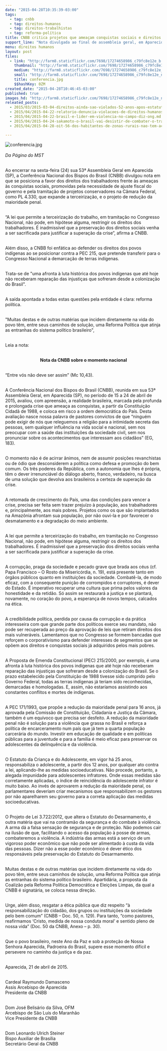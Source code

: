 ```yaml
---
date: "2015-04-28T10:35:39-03:00"
tags:
  - tag: cnbb
  - tag: direitos-humanos
  - tag: direitos-trabalhistas
  - tag: reforma-política
title: CNBB critica projetos que ameaçam conquistas sociais e direitos de trabalhadores
support_line: "Nota divulgada ao final de assembleia geral, em Aparecida, afirma que a retomada de crescimento do País precisa ser feita sem prejuízo à população, aos trabalhadores e, principalmente, aos mais pobres."
menu: direitos humanos
layout: post
files:
  - link: "http://farm8.staticflickr.com/7698/17274658986_c79fc8e12e_b.jpg"
    thumbnail: "http://farm8.staticflickr.com/7698/17274658986_c79fc8e12e_t.jpg"
    medium: "http://farm8.staticflickr.com/7698/17274658986_c79fc8e12e_z.jpg"
    small: "http://farm8.staticflickr.com/7698/17274658986_c79fc8e12e_n.jpg"
    title: conferencia.jpg
    $$hashKey: 0ZM
created_date: "2015-04-28T10:46:45-03:00"
published: true
images_hd: "http://farm8.staticflickr.com/7698/17274658986_c79fc8e12e_n.jpg"
releated_posts:
  - 2015/03/2015-03-04-direitos-ainda-sao-violados-52-anos-apos-estatuto-do-trabalhador-rural.md
  - 2015/04/2015-04-22-relatorio-denuncia-violacoes-de-direitos-humanos-e-ambientais-pela-vale.md
  - 2015/04/2015-04-22-brasil-e-lider-em-violencia-no-campo-diz-ong.md
  - 2015/04/2015-04-24-sakamoto-o-brasil-vai-desistir-de-combater-o-trabalho-escravo.md
  - 2015/04/2015-04-28-oit-56-dos-habitantes-de-zonas-rurais-nao-tem-acesso-a-saude-basica.md

---
```

<p><img alt="conferencia.jpg" src="http://farm8.staticflickr.com/7698/17274658986_c79fc8e12e_b.jpg" /><br />
<br />
<em>Da P&aacute;gina do MST</em></p>

<p><br />
Ao encerrar na sexta-feira (24) sua 53&ordf; Assembleia Geral em Aparecida (SP), a Confer&ecirc;ncia Nacional dos Bispos do Brasil (CNBB) divulgou nota em que se posiciona a favor dos direitos dos trabalhadores frente &agrave;s amea&ccedil;as &agrave;s conquistas sociais, promovidas pela necessidade de ajuste fiscal do governo e pela tramita&ccedil;&atilde;o de projetos conservadores na C&acirc;mara Federal, como PL 4.330, que expande a terceiriza&ccedil;&atilde;o, e o projeto de redu&ccedil;&atilde;o da maioridade penal.</p>

<p><br />
&ldquo;A lei que permite a terceiriza&ccedil;&atilde;o do trabalho, em tramita&ccedil;&atilde;o no Congresso Nacional, n&atilde;o pode, em hip&oacute;tese alguma, restringir os direitos dos trabalhadores. &Eacute; inadmiss&iacute;vel que a preserva&ccedil;&atilde;o dos direitos sociais venha a ser sacrificada para justificar a supera&ccedil;&atilde;o da crise&rdquo;, afirma a CNBB.</p>

<p><br />
Al&eacute;m disso, a CNBB foi enf&aacute;tica ao defender os direitos dos povos ind&iacute;genas ao se posicionar contra a PEC 215, que pretende transferir para o Congresso Nacional a demarca&ccedil;&atilde;o de terras ind&iacute;genas.</p>

<p><br />
Trata-se de &quot;uma afronta &agrave; luta hist&oacute;rica dos povos ind&iacute;genas que at&eacute; hoje n&atilde;o receberam repara&ccedil;&atilde;o das injusti&ccedil;as que sofreram desde a coloniza&ccedil;&atilde;o do Brasil&quot;.</p>

<p><br />
A sa&iacute;da apontada a todas estas quest&otilde;es pela entidade &eacute; clara: reforma pol&iacute;tica.</p>

<p><br />
&quot;Muitas destas e de outras mat&eacute;rias que incidem diretamente na vida do povo t&ecirc;m, entre seus caminhos de solu&ccedil;&atilde;o, uma Reforma Pol&iacute;tica que atinja as entranhas do sistema pol&iacute;tico brasileiro&quot;,</p>

<p><br />
Leia a nota:</p>

<p style="text-align: center;"><br />
<strong>Nota da CNBB sobre o momento nacional</strong></p>

<p><br />
&ldquo;Entre v&oacute;s n&atilde;o deve ser assim&rdquo; (Mc 10,43).</p>

<p><br />
A Confer&ecirc;ncia Nacional dos Bispos do Brasil (CNBB), reunida em sua 53&ordf; Assembleia Geral, em Aparecida (SP), no per&iacute;odo de 15 a 24 de abril de 2015, avaliou, com apreens&atilde;o, a realidade brasileira, marcada pela profunda e prolongada crise que amea&ccedil;a as conquistas, a partir da Constitui&ccedil;&atilde;o Cidad&atilde; de 1988, e coloca em risco a ordem democr&aacute;tica do Pa&iacute;s. Desta avalia&ccedil;&atilde;o nasce nossa palavra de pastores convictos de que &ldquo;ningu&eacute;m pode exigir de n&oacute;s que releguemos a religi&atilde;o para a intimidade secreta das pessoas, sem qualquer influ&ecirc;ncia na vida social e nacional, sem nos preocupar com a sa&uacute;de das institui&ccedil;&otilde;es da sociedade civil, sem nos pronunciar sobre os acontecimentos que interessam aos cidad&atilde;os&rdquo; (EG, 183).</p>

<p><br />
O momento n&atilde;o &eacute; de acirrar &acirc;nimos, nem de assumir posi&ccedil;&otilde;es revanchistas ou de &oacute;dio que desconsiderem a pol&iacute;tica como defesa e promo&ccedil;&atilde;o do bem comum. Os tr&ecirc;s poderes da Rep&uacute;blica, com a autonomia que lhes &eacute; pr&oacute;pria, t&ecirc;m o dever irrenunci&aacute;vel do di&aacute;logo aberto, franco, verdadeiro, na busca de uma solu&ccedil;&atilde;o que devolva aos brasileiros a certeza de supera&ccedil;&atilde;o da crise.</p>

<p><br />
A retomada de crescimento do Pa&iacute;s, uma das condi&ccedil;&otilde;es para vencer a crise, precisa ser feita sem trazer preju&iacute;zo &agrave; popula&ccedil;&atilde;o, aos trabalhadores e, principalmente, aos mais pobres. Projetos como os que s&atilde;o implantados na Amaz&ocirc;nia afrontam sua popula&ccedil;&atilde;o, por n&atilde;o ouvi-la e por favorecer o desmatamento e a degrada&ccedil;&atilde;o do meio ambiente.</p>

<p><br />
A lei que permite a terceiriza&ccedil;&atilde;o do trabalho, em tramita&ccedil;&atilde;o no Congresso Nacional, n&atilde;o pode, em hip&oacute;tese alguma, restringir os direitos dos trabalhadores. &Eacute; inadmiss&iacute;vel que a preserva&ccedil;&atilde;o dos direitos sociais venha a ser sacrificada para justificar a supera&ccedil;&atilde;o da crise.</p>

<p><br />
A corrup&ccedil;&atilde;o, praga da sociedade e pecado grave que brada aos c&eacute;us (cf. Papa Francisco &ndash; O Rosto da Miseric&oacute;rdia, n. 19), est&aacute; presente tanto em &oacute;rg&atilde;os p&uacute;blicos quanto em institui&ccedil;&otilde;es da sociedade. Combat&ecirc;-la, de modo eficaz, com a consequente puni&ccedil;&atilde;o de corrompidos e corruptores, &eacute; dever do Estado. &Eacute; imperativo recuperar uma cultura que prima pelos valores da honestidade e da retid&atilde;o. S&oacute; assim se restaurar&aacute; a justi&ccedil;a e se plantar&aacute;, novamente, no cora&ccedil;&atilde;o do povo, a esperan&ccedil;a de novos tempos, calcados na &eacute;tica.</p>

<p><br />
A credibilidade pol&iacute;tica, perdida por causa da corrup&ccedil;&atilde;o e da pr&aacute;tica interesseira com que grande parte dos pol&iacute;ticos exerce seu mandato, n&atilde;o pode ser recuperada ao pre&ccedil;o da aprova&ccedil;&atilde;o de leis que retiram direitos dos mais vulner&aacute;veis. Lamentamos que no Congresso se formem bancadas que refor&ccedil;em o corporativismo para defender interesses de segmentos que se op&otilde;em aos direitos e conquistas sociais j&aacute; adquiridos pelos mais pobres.</p>

<p><br />
A Proposta de Emenda Constitucional (PEC) 215/2000, por exemplo, &eacute; uma afronta &agrave; luta hist&oacute;rica dos povos ind&iacute;genas que at&eacute; hoje n&atilde;o receberam repara&ccedil;&atilde;o das injusti&ccedil;as que sofreram desde a coloniza&ccedil;&atilde;o do Brasil. Se o prazo estabelecido pela Constitui&ccedil;&atilde;o de 1988 tivesse sido cumprido pelo Governo Federal, todas as terras ind&iacute;genas j&aacute; teriam sido reconhecidas, demarcadas e homologadas. E, assim, n&atilde;o estar&iacute;amos assistindo aos constantes conflitos e mortes de ind&iacute;genas.</p>

<p><br />
A PEC 171/1993, que prop&otilde;e a redu&ccedil;&atilde;o da maioridade penal para 16 anos, j&aacute; aprovada pela Comiss&atilde;o de Constitui&ccedil;&atilde;o, Cidadania e Justi&ccedil;a da C&acirc;mara, tamb&eacute;m &eacute; um equ&iacute;voco que precisa ser desfeito. A redu&ccedil;&atilde;o da maioridade penal n&atilde;o &eacute; solu&ccedil;&atilde;o para a viol&ecirc;ncia que grassa no Brasil e refor&ccedil;a a pol&iacute;tica de encarceramento num pa&iacute;s que j&aacute; tem a quarta popula&ccedil;&atilde;o carcer&aacute;ria do mundo. Investir em educa&ccedil;&atilde;o de qualidade e em pol&iacute;ticas p&uacute;blicas para a juventude e para a fam&iacute;lia &eacute; meio eficaz para preservar os adolescentes da delinqu&ecirc;ncia e da viol&ecirc;ncia.</p>

<p><br />
O Estatuto da Crian&ccedil;a e do Adolescente, em vigor h&aacute; 25 anos, responsabiliza o adolescente, a partir dos 12 anos, por qualquer ato contra a lei, aplicando-lhe as medidas socioeducativas. N&atilde;o procede, portanto, a alegada impunidade para adolescentes infratores. Onde essas medidas s&atilde;o corretamente aplicadas, o &iacute;ndice de reincid&ecirc;ncia do adolescente infrator &eacute; muito baixo. Ao inv&eacute;s de aprovarem a redu&ccedil;&atilde;o da maioridade penal, os parlamentares deveriam criar mecanismos que responsabilizem os gestores por n&atilde;o aparelharem seu governo para a correta aplica&ccedil;&atilde;o das medidas socioeducativas.</p>

<p><br />
O Projeto de Lei 3.722/2012, que altera o Estatuto do Desarmamento, &eacute; outra mat&eacute;ria que vai na contram&atilde;o da seguran&ccedil;a e do combate &agrave; viol&ecirc;ncia. A arma d&aacute; a falsa sensa&ccedil;&atilde;o de seguran&ccedil;a e de prote&ccedil;&atilde;o. N&atilde;o podemos cair na ilus&atilde;o de que, facilitando o acesso da popula&ccedil;&atilde;o &agrave; posse de armas, combateremos a viol&ecirc;ncia. A ind&uacute;stria das armas est&aacute; a servi&ccedil;o de um vigoroso poder econ&ocirc;mico que n&atilde;o pode ser alimentado &agrave; custa da vida das pessoas. Dizer n&atilde;o a esse poder econ&ocirc;mico &eacute; dever &eacute;tico dos respons&aacute;veis pela preserva&ccedil;&atilde;o do Estatuto do Desarmamento.</p>

<p><br />
Muitas destas e de outras mat&eacute;rias que incidem diretamente na vida do povo t&ecirc;m, entre seus caminhos de solu&ccedil;&atilde;o, uma Reforma Pol&iacute;tica que atinja as entranhas do sistema pol&iacute;tico brasileiro. Apartid&aacute;ria, a proposta da Coaliz&atilde;o pela Reforma Pol&iacute;tica Democr&aacute;tica e Elei&ccedil;&otilde;es Limpas, da qual a CNBB &eacute; signat&aacute;ria, se coloca nessa dire&ccedil;&atilde;o.</p>

<p><br />
Urge, al&eacute;m disso, resgatar a &eacute;tica p&uacute;blica que diz respeito &ldquo;&agrave; responsabiliza&ccedil;&atilde;o do cidad&atilde;o, dos grupos ou institui&ccedil;&otilde;es da sociedade pelo bem comum&rdquo; (CNBB &ndash; Doc. 50, n. 129). Para tanto, &ldquo;como pastores, reafirmamos &lsquo;Cristo, medida de nossa conduta moral&rsquo; e sentido pleno de nossa vida&rdquo; (Doc. 50 da CNBB, Anexo &ndash; p. 30).</p>

<p><br />
Que o povo brasileiro, neste Ano da Paz e sob a prote&ccedil;&atilde;o de Nossa Senhora Aparecida, Padroeira do Brasil, supere esse momento dif&iacute;cil e persevere no caminho da justi&ccedil;a e da paz.</p>

<p><br />
Aparecida, 21 de abril de 2015.</p>

<p><br />
Cardeal Raymundo Damasceno<br />
Assis Arcebispo de Aparecida<br />
Presidente da CNBB</p>

<p><br />
Dom Jos&eacute; Belis&aacute;rio da Silva, OFM<br />
Arcebispo de S&atilde;o Lu&iacute;s do Maranh&atilde;o<br />
Vice Presidente da CNBB</p>

<p><br />
Dom Leonardo Ulrich Steiner<br />
Bispo Auxiliar de Bras&iacute;lia<br />
Secret&aacute;rio Geral da CNBB</p>
